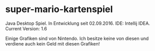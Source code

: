 # super-mario-kartenspiel
Java Desktop Spiel. In Entwicklung seit 02.09.2016. IDE: Intellij IDEA.
Current Version: 1.6

Einige Grafiken sind von Nintendo. Ich besitze keine von diesen und verdiene auch kein Geld mit diesen Grafiken!

